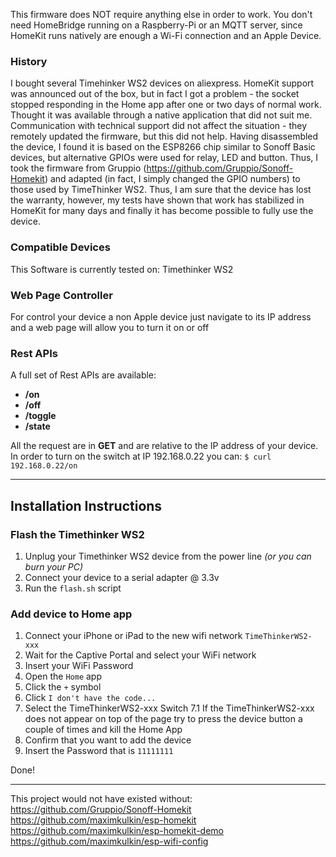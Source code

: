This firmware does NOT require anything else in order to work.
You don't need HomeBridge running on a Raspberry-Pi or an MQTT server, since HomeKit runs natively are enough a Wi-Fi connection and an Apple Device.

### History
I bought several Timehinker WS2 devices on aliexpress. HomeKit support was announced out of the box, but in fact I got a problem - the socket stopped responding in the Home app after one or two days of normal work. Thought it was available through a native application that did not suit me. 
Communication with technical support did not affect the situation - they remotely updated the firmware, but this did not help. Having disassembled the device, I found it is based on the ESP8266 chip similar to Sonoff Basic devices, but alternative GPIOs were used for relay, LED and button. Thus, I took the firmware from Gruppio (https://github.com/Gruppio/Sonoff-Homekit) and adapted (in fact, I simply changed the GPIO numbers) to those used by TimeThinker WS2. 
Thus, I am sure that the device has lost the warranty, however, my tests have shown that work has stabilized in HomeKit for many days and finally it has become possible to fully use the device.

### Compatible Devices
This Software is currently tested on: Timethinker WS2

### Web Page Controller
For control your device a non Apple device just navigate to its IP address and a web page will allow you to turn it on or off

### Rest APIs
A full set of Rest APIs are available:
* **/on**
* **/off**
* **/toggle**
* **/state**

All the request are in **GET** and are relative to the IP address of your device.
In order to turn on the switch at IP 192.168.0.22 you can: `$ curl 192.168.0.22/on`

---

## Installation Instructions

### Flash the Timethinker WS2
 1) Unplug your Timethinker WS2 device from the power line _(or you can burn your PC)_
 2) Connect your device to a serial adapter @ 3.3v
 3) Run the `flash.sh` script 

### Add device to Home app
 1) Connect your iPhone or iPad to the new wifi network `TimeThinkerWS2-xxx`
 2) Wait for the Captive Portal and select your WiFi network
 3) Insert your WiFi Password
 4) Open the `Home` app
 5) Click the `+` symbol
 6) Click `I don't have the code...`
 7) Select the TimeThinkerWS2-xxx Switch 
 7.1 If the TimeThinkerWS2-xxx does not appear on top of the page try to press the device button a couple of times and kill the Home App
 9) Confirm that you want to add the device
 10) Insert the Password that is `11111111`

Done! 

---

This project would not have existed without:
https://github.com/Gruppio/Sonoff-Homekit
https://github.com/maximkulkin/esp-homekit
https://github.com/maximkulkin/esp-homekit-demo
https://github.com/maximkulkin/esp-wifi-config

